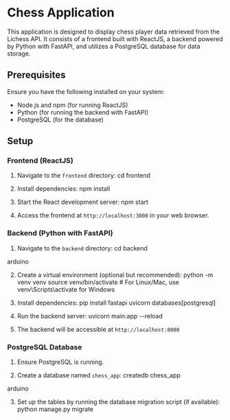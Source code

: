 # Chess Application

This application is designed to display chess player data retrieved from the Lichess API. It consists of a frontend built with ReactJS, a backend powered by Python with FastAPI, and utilizes a PostgreSQL database for data storage.

## Prerequisites

Ensure you have the following installed on your system:

- Node.js and npm (for running ReactJS)
- Python (for running the backend with FastAPI)
- PostgreSQL (for the database)

## Setup

### Frontend (ReactJS)

1. Navigate to the `frontend` directory:
cd frontend

2. Install dependencies:
npm install

3. Start the React development server:
npm start

4. Access the frontend at `http://localhost:3000` in your web browser.

### Backend (Python with FastAPI)

1. Navigate to the `backend` directory:
cd backend

arduino

2. Create a virtual environment (optional but recommended):
python -m venv venv
source venv/bin/activate # For Linux/Mac, use venv\Scripts\activate for Windows


3. Install dependencies:
pip install fastapi uvicorn databases[postgresql]


4. Run the backend server:
uvicorn main:app --reload


5. The backend will be accessible at `http://localhost:8000`

### PostgreSQL Database

1. Ensure PostgreSQL is running.

2. Create a database named `chess_app`:
createdb chess_app

arduino

3. Set up the tables by running the database migration script (if available):
python manage.py migrate


